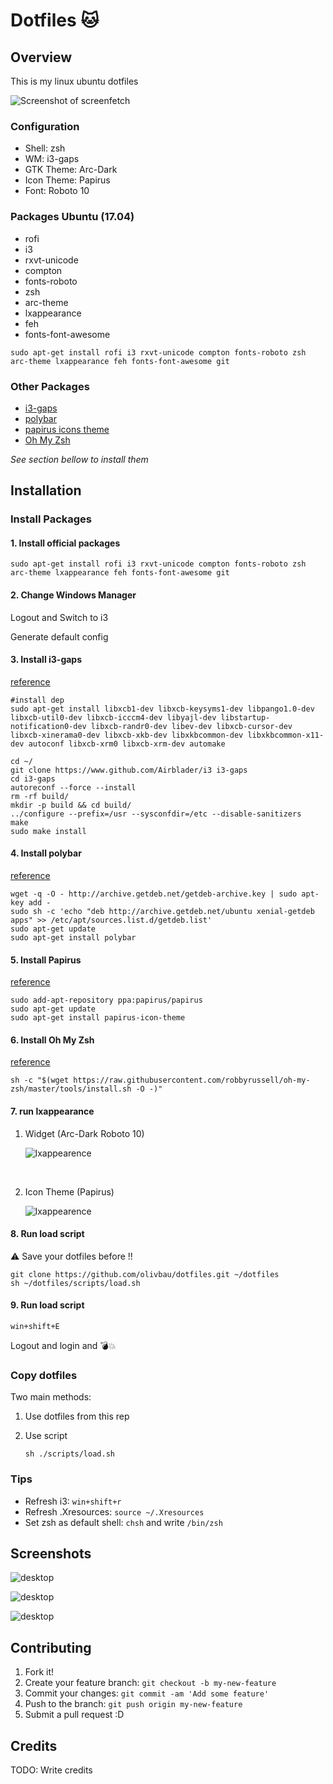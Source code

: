 # Dotfiles :cat:

## Overview

This is my linux ubuntu dotfiles

![Screenshot of screenfetch](https://raw.githubusercontent.com/olivbau/dotfiles/master/screenshots/18_10_2017_19_08_26.png)

### Configuration

* Shell: zsh
* WM: i3-gaps
* GTK Theme: Arc-Dark
* Icon Theme: Papirus
* Font: Roboto 10

### Packages Ubuntu (17.04)

* rofi
* i3
* rxvt-unicode
* compton
* fonts-roboto
* zsh
* arc-theme
* lxappearance
* feh
* fonts-font-awesome

```shell
sudo apt-get install rofi i3 rxvt-unicode compton fonts-roboto zsh arc-theme lxappearance feh fonts-font-awesome git
```

### Other Packages

* [i3-gaps](https://github.com/Airblader/i3)
* [polybar](https://github.com/jaagr/polybar)
* [papirus icons theme](https://github.com/PapirusDevelopmentTeam/papirus-icon-theme)
* [Oh My Zsh](https://github.com/robbyrussell/oh-my-zsh)

*See section bellow to install them*

## Installation

### Install Packages

#### 1. Install official packages

```shell
sudo apt-get install rofi i3 rxvt-unicode compton fonts-roboto zsh arc-theme lxappearance feh fonts-font-awesome git
```

#### 2. Change Windows Manager

Logout and Switch to i3

Generate default config

#### 3. Install i3-gaps

[reference](https://github.com/Airblader/i3/wiki/Compiling-&-Installing)

```shell
#install dep
sudo apt-get install libxcb1-dev libxcb-keysyms1-dev libpango1.0-dev libxcb-util0-dev libxcb-icccm4-dev libyajl-dev libstartup-notification0-dev libxcb-randr0-dev libev-dev libxcb-cursor-dev libxcb-xinerama0-dev libxcb-xkb-dev libxkbcommon-dev libxkbcommon-x11-dev autoconf libxcb-xrm0 libxcb-xrm-dev automake

cd ~/
git clone https://www.github.com/Airblader/i3 i3-gaps
cd i3-gaps
autoreconf --force --install
rm -rf build/
mkdir -p build && cd build/
../configure --prefix=/usr --sysconfdir=/etc --disable-sanitizers
make
sudo make install
```

#### 4. Install polybar

[reference](https://github.com/jaagr/polybar#building-from-source)

```shell
wget -q -O - http://archive.getdeb.net/getdeb-archive.key | sudo apt-key add -
sudo sh -c 'echo "deb http://archive.getdeb.net/ubuntu xenial-getdeb apps" >> /etc/apt/sources.list.d/getdeb.list'
sudo apt-get update
sudo apt-get install polybar
```

#### 5. Install Papirus

[reference](https://github.com/PapirusDevelopmentTeam/papirus-icon-theme#installation)

```shell
sudo add-apt-repository ppa:papirus/papirus
sudo apt-get update
sudo apt-get install papirus-icon-theme
```

#### 6. Install Oh My Zsh

[reference](https://github.com/robbyrussell/oh-my-zsh/blob/master/README.md#basic-installation)

```shell
sh -c "$(wget https://raw.githubusercontent.com/robbyrussell/oh-my-zsh/master/tools/install.sh -O -)"
```

#### 7. run lxappearance

1. Widget (Arc-Dark Roboto 10)

   ![lxappearence ](https://github.com/olivbau/dotfiles/blob/master/screenshots/18_10_2017_19_10_58.png?raw=true)

   ​

2. Icon Theme (Papirus)

   ![lxappearence ](https://github.com/olivbau/dotfiles/blob/master/screenshots/18_10_2017_19_10_11.png?raw=true)



#### 8. Run load script

⚠️ Save your dotfiles before !!

```shell
git clone https://github.com/olivbau/dotfiles.git ~/dotfiles
sh ~/dotfiles/scripts/load.sh
```

#### 9. Run load script
```shell
win+shift+E
```
Logout and login and :bomb::boom:

### Copy dotfiles

Two main methods:

1. Use dotfiles from this rep

2. Use script

   `sh ./scripts/load.sh`

### Tips

* Refresh i3: `win+shift+r`
* Refresh .Xresources: `source ~/.Xresources`
* Set zsh as default shell: `chsh` and write `/bin/zsh`

## Screenshots

![desktop](https://github.com/olivbau/dotfiles/blob/master/screenshots/18_10_2017_14_05_05.png?raw=true)

![desktop](https://github.com/olivbau/dotfiles/blob/master/screenshots/18_10_2017_16_04_50.png?raw=true)

![desktop](https://github.com/olivbau/dotfiles/blob/master/screenshots/18_10_2017_16_05_52.png?raw=true)

## Contributing

1. Fork it!
2. Create your feature branch: `git checkout -b my-new-feature`
3. Commit your changes: `git commit -am 'Add some feature'`
4. Push to the branch: `git push origin my-new-feature`
5. Submit a pull request :D

## Credits

TODO: Write credits
